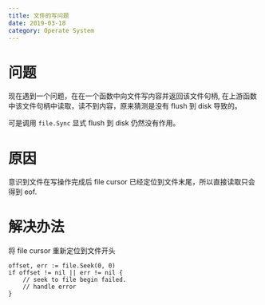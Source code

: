 ```yaml
---
title: 文件的写问题
date: 2019-03-18
category: Operate System
---
```


# 问题

现在遇到一个问题，在在一个函数中向文件写内容并返回该文件句柄, 在上游函数中该文件句柄中读取，读不到内容，原来猜测是没有 flush 到 disk 导致的。

可是调用 `file.Sync` 显式 flush 到 disk 仍然没有作用。

# 原因

意识到文件在写操作完成后 file cursor 已经定位到文件末尾，所以直接读取只会得到 eof.

# 解决办法

将 file cursor 重新定位到文件开头

```golang
offset, err := file.Seek(0, 0)
if offset != nil || err != nil {
    // seek to file begin failed.
    // handle error
}
```